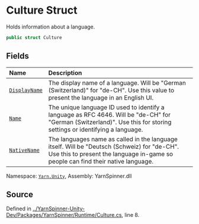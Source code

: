 # Culture Struct

Holds information about a language.


```csharp
public struct Culture
```



## Fields
|Name|Description|
|:---|:---|
|[`DisplayName`](/api/csharp/yarn.unity/culture.displayname.md)| The display name of a language. Will be "German (Switzerland)" for "de-CH". Use this value to present the language in an English UI. |
|[`Name`](/api/csharp/yarn.unity/culture.name.md)| The unique language ID used to identify a language as RFC 4646. Will be "de-CH" for "German (Switzerland)". Use this for storing settings or identifying a language. |
|[`NativeName`](/api/csharp/yarn.unity/culture.nativename.md)| The languages name as called in the language itself. Will be "Deutsch (Schweiz) for "de-CH". Use this to present the language in-game so people can find their native language. |
<div class="class-metadata">

Namespace: [`Yarn.Unity`](/api/csharp/yarn.unity/README.md), Assembly: YarnSpinner.dll
</div>

## Source
Defined in [../YarnSpinner-Unity-Dev/Packages/YarnSpinner/Runtime/Culture.cs](https://github.com/YarnSpinnerTool/YarnSpinner-Unity//blob/develop/Runtime/Culture.cs#L8), line 8.
